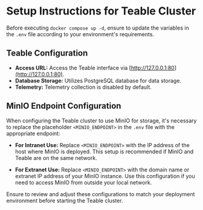# Setup Instructions for Teable Cluster

Before executing `docker compose up -d`, ensure to update the variables in the `.env` file according to your environment's requirements.

## Teable Configuration

- **Access URL:** Access the Teable interface via [http://127.0.0.1:80](http://127.0.0.1:80).
- **Database Storage:** Utilizes PostgreSQL database for data storage.
- **Telemetry:** Telemetry collection is disabled by default.

## MinIO Endpoint Configuration

When configuring the Teable cluster to use MinIO for storage, it's necessary to replace the placeholder `<MINIO_ENDPOINT>` in the `.env` file with the appropriate endpoint:

- **For Intranet Use:** Replace `<MINIO_ENDPOINT>` with the IP address of the host where MinIO is deployed. This setup is recommended if MinIO and Teable are on the same network.

- **For Extranet Use:** Replace `<MINIO_ENDPOINT>` with the domain name or extranet IP address of your MinIO instance. Use this configuration if you need to access MinIO from outside your local network.

Ensure to review and adjust these configurations to match your deployment environment before starting the Teable cluster.
